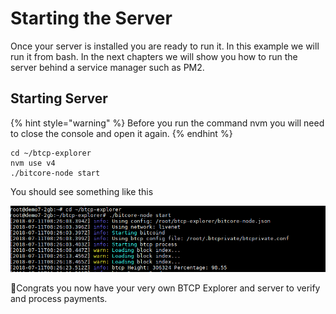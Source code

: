 # Starting the Server

Once your server is installed you are ready to run it. In this example we will run it from bash. In the next chapters we will show you how to run the server behind a service manager such as PM2. 

## Starting Server

{% hint style="warning" %}
Before you run the command nvm you will need to close the console and open it again. 
{% endhint %}

```text
cd ~/btcp-explorer
nvm use v4
./bitcore-node start
```

You should see something like this

![](../.gitbook/assets/image%20%281%29.png)

🎉Congrats you now have your very own BTCP Explorer and server to verify and process payments. 





